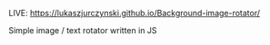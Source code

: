 LIVE: https://lukaszjurczynski.github.io/Background-image-rotator/

Simple image / text rotator written in JS

